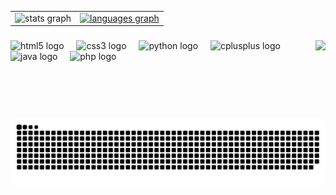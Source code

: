  <table>
  <tr>
    <td>
      <img src="https://github-readme-stats.vercel.app/api?username=NSMarcely&hide_title=false&hide_rank=false&show_icons=true&include_all_commits=true&count_private=true&disable_animations=false&theme=tokyonight&locale=en&hide_border=false" height="150" alt="stats graph"  />    </a>
    </td>
    <td>
      <a href="https://github.com/v1ih">
         <img src="https://github-readme-stats.vercel.app/api/top-langs?username=NSMarcely&locale=en&hide_title=false&layout=compact&card_width=320&langs_count=7&theme=tokyonight&hide_border=false" height="150" alt="languages graph"  /> 
  
  
  </tr>
</table>


###

<img align="right" height="125" src="https://i.gifer.com/Pak.gif"  />
<div>
  <img src="https://cdn.jsdelivr.net/gh/devicons/devicon/icons/html5/html5-original.svg" height="30" alt="html5 logo"  />
  <img width="12" />
  <img src="https://cdn.jsdelivr.net/gh/devicons/devicon/icons/css3/css3-original.svg" height="30" alt="css3 logo"  />
  <img width="12" />
  <img src="https://cdn.jsdelivr.net/gh/devicons/devicon/icons/python/python-original.svg" height="30" alt="python logo"  />
  <img width="12" />
  <img src="https://cdn.jsdelivr.net/gh/devicons/devicon/icons/cplusplus/cplusplus-original.svg" height="30" alt="cplusplus logo"  />
  <img width="12" />
  <img src="https://cdn.jsdelivr.net/gh/devicons/devicon/icons/java/java-original.svg" height="30" alt="java logo"  />
  <img width="12" />
  <img src="https://cdn.jsdelivr.net/gh/devicons/devicon/icons/php/php-original.svg" height="30" alt="php logo"  /> 
</div>

###

<picture>
  <source media="(prefers-color-scheme: dark)" srcset="https://raw.githubusercontent.com/NS/NSMarcely/output/github-snake-dark.svg" />
  <source media="(prefers-color-scheme: light)" srcset="https://raw.githubusercontent.com/NSMarcely/NSMarcely/output/github-snake.svg" />
  <img alt="github-snake" src="https://raw.githubusercontent.com/NSMarcely/NSMarcely/output/github-snake.svg" />
</picture>

###
